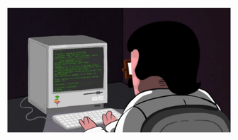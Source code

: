 ![](./assets/coding.jpeg)

<NavList :articles="articles"></NavList>

<script setup>
import NavList from '../.vitepress/theme/components/nav-list.vue'
import { getWorks } from '../.vitepress/nav.ts'

const articles = getWorks();
</script>
